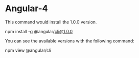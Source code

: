# Angular-4

This command would install the 1.0.0 version.

npm install -g @angular/cli@1.0.0

You can see the available versions with the following command:

npm view @angular/cli
